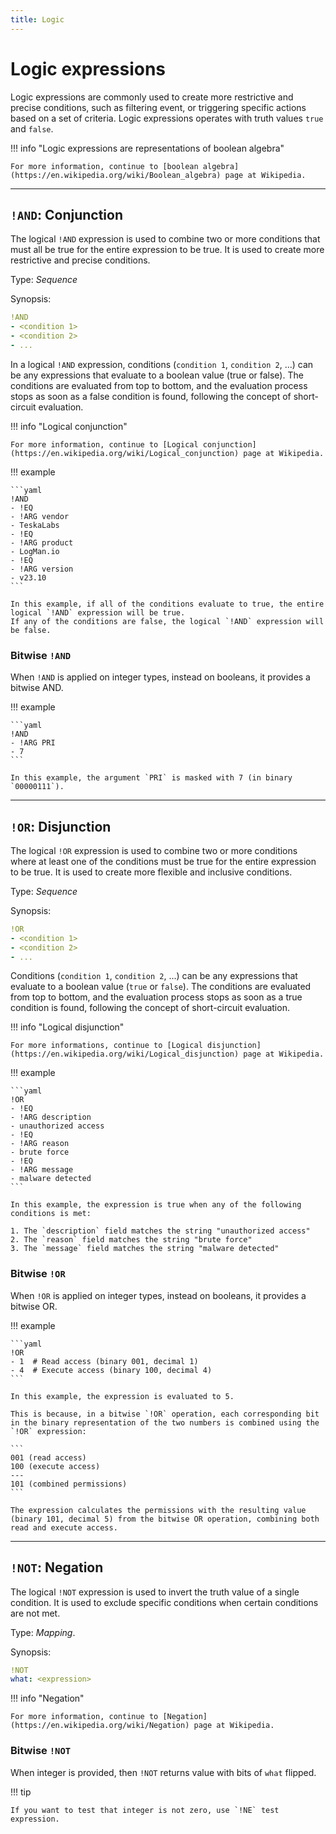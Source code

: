 ```yaml
---
title: Logic
---
```


# Logic expressions

Logic expressions are commonly used to create more restrictive and precise conditions, such as filtering event, or triggering specific actions based on a set of criteria.
Logic expressions operates with truth values `true` and `false`.

!!! info "Logic expressions are representations of boolean algebra"

	For more information, continue to [boolean algebra](https://en.wikipedia.org/wiki/Boolean_algebra) page at Wikipedia.


---

## `!AND`: Conjunction 

The logical `!AND` expression is  used to combine two or more conditions that must all be true for the entire expression to be true.
It is used to create more restrictive and precise conditions.

Type: _Sequence_

Synopsis:

```yaml
!AND
- <condition 1>
- <condition 2>
- ...
```

In a logical `!AND` expression, conditions (`condition 1`, `condition 2`, ...) can be any expressions that evaluate to a boolean value (true or false).
The conditions are evaluated from top to bottom, and the evaluation process stops as soon as a false condition is found, following the concept of short-circuit evaluation.

!!! info "Logical conjunction"

    For more information, continue to [Logical conjunction](https://en.wikipedia.org/wiki/Logical_conjunction) page at Wikipedia.


!!! example

	```yaml
	!AND
	- !EQ
	- !ARG vendor
	- TeskaLabs
	- !EQ
	- !ARG product
	- LogMan.io
	- !EQ
	- !ARG version
	- v23.10
	```

	In this example, if all of the conditions evaluate to true, the entire logical `!AND` expression will be true.
	If any of the conditions are false, the logical `!AND` expression will be false.


### Bitwise  `!AND`

When `!AND` is applied on integer types, instead on booleans, it provides a bitwise AND.

!!! example

	```yaml
	!AND
	- !ARG PRI
	- 7
	```

	In this example, the argument `PRI` is masked with 7 (in binary `00000111`).

---

## `!OR`: Disjunction 

The logical `!OR` expression is used to combine two or more conditions where at least one of the conditions must be true for the entire expression to be true.
It is used to create more flexible and inclusive conditions.

Type: _Sequence_

Synopsis:

```yaml
!OR
- <condition 1>
- <condition 2>
- ...
```

Conditions (`condition 1`, `condition 2`, ...) can be any expressions that evaluate to a boolean value (`true` or `false`).
The conditions are evaluated from top to bottom, and the evaluation process stops as soon as a true condition is found, following the concept of short-circuit evaluation.

!!! info "Logical disjunction"

    For more informations, continue to [Logical disjunction](https://en.wikipedia.org/wiki/Logical_disjunction) page at Wikipedia.

!!! example

	```yaml
	!OR
	- !EQ
	- !ARG description
	- unauthorized access
	- !EQ
	- !ARG reason
	- brute force
	- !EQ
	- !ARG message
	- malware detected
	```

	In this example, the expression is true when any of the following conditions is met:

	1. The `description` field matches the string "unauthorized access"
	2. The `reason` field matches the string "brute force"
	3. The `message` field matches the string "malware detected"


### Bitwise `!OR`

When `!OR` is applied on integer types, instead on booleans, it provides a bitwise OR.

!!! example

	```yaml
	!OR
	- 1  # Read access (binary 001, decimal 1)
	- 4  # Execute access (binary 100, decimal 4)
	```

	In this example, the expression is evaluated to 5.

	This is because, in a bitwise `!OR` operation, each corresponding bit in the binary representation of the two numbers is combined using the `!OR` expression:

	```
	001 (read access)
	100 (execute access)
	---
	101 (combined permissions)
	```

	The expression calculates the permissions with the resulting value (binary 101, decimal 5) from the bitwise OR operation, combining both read and execute access.

---

## `!NOT`: Negation 

The logical `!NOT` expression is used to invert the truth value of a single condition.
It is used to exclude specific conditions when certain conditions are not met.

Type: _Mapping_.


Synopsis:

```yaml
!NOT
what: <expression>
```

!!! info "Negation"

	For more information, continue to [Negation](https://en.wikipedia.org/wiki/Negation) page at Wikipedia.


### Bitwise `!NOT`

When integer is provided, then `!NOT` returns value with bits of `what` flipped.

!!! tip

    If you want to test that integer is not zero, use `!NE` test expression.
